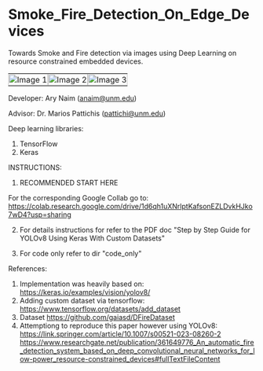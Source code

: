 # Smoke_Fire_Detection_On_Edge_Devices
Towards Smoke and Fire detection via images using Deep Learning on resource constrained embedded devices. 

<!DOCTYPE html>
<html lang="en">
<head>
    <meta charset="UTF-8">
    <meta name="viewport" content="width=device-width, initial-scale=1.0">
    <title>Image Table</title>
    <style>
        table {
            border-collapse: collapse;
        }
        td {
            padding: 0;
        }
        img {
            width: 100%;
            height: auto;
            display: block;
        }
    </style>
</head>
<body>

<table>
    <tr>
        <td><img src="read_me_images/fire1.jpg" alt="Image 1"></td>
        <td><img src="read_me_images/smoke2.jpg" alt="Image 2"></td>
        <td><img src="read_me_images/smoke3.jpg" alt="Image 3"></td>
    </tr>
</table>

</body>
</html>

Developer: Ary Naim (anaim@unm.edu)

Advisor: Dr. Marios Pattichis (pattichi@unm.edu)

Deep learning libraries:

1) TensorFlow
2) Keras

INSTRUCTIONS:

1) RECOMMENDED START HERE

For the corresponding Google Collab go to: https://colab.research.google.com/drive/1d6qh1uXNrlptKafsonEZLDvkHJko7wD4?usp=sharing

2) For details instructions for refer to the PDF doc "Step by Step Guide for YOLOv8 Using Keras With Custom Datasets"

3) For code only refer to dir "code_only"

References:

1) Implementation was heavily based on:                         https://keras.io/examples/vision/yolov8/
2) Adding custom dataset via tensorflow:                        https://www.tensorflow.org/datasets/add_dataset
3) Dataset                                                      https://github.com/gaiasd/DFireDataset
4) Attemptiong to reproduce this paper however using YOLOv8:    
                                                                https://link.springer.com/article/10.1007/s00521-023-08260-2
                                                                https://www.researchgate.net/publication/361649776_An_automatic_fire_detection_system_based_on_deep_convolutional_neural_networks_for_low-power_resource-constrained_devices#fullTextFileContent

